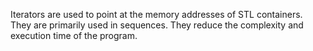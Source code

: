 Iterators are used to point at the memory addresses of STL containers. They are primarily used in sequences. They reduce the complexity and execution time of the program.